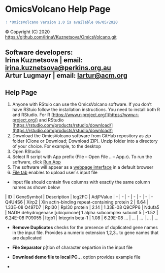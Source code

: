 # OmicsVolcano Help Page


```diff
! *OmicsVolcano Version 1.0 is available 06/05/2020  
```


© Copyright (C) 2020  
https://github.com/IrinaVKuznetsova/OmicsVolcano.git  


  
Software developers:  
Irina Kuznetsova | email: irina.kuznetsova@perkins.org.au  
Artur Lugmayr | email: lartur@acm.org  
------
Help Page  
------

1. Anyone with RStuio can use the OmicsVolcano software. If you don’t have RStuio follow the installation instructions. You need to install both R and RStudio. For R [https://www.r-project.org/](https://www.r-project.org/) and RStudio [https://rstudio.com/products/rstudio/download/](https://rstudio.com/products/rstudio/download/)  
1. Download the OmicsVolcano software from GitHub repository as zip folder (Clone or Download; Download ZIP). Unzip folder into a directory of your choice. For example, to the desktop  
1. Open RStudio   
1. Select R script with App prefix (File – Open File ..  – App.r). To run the software, click [Run App](https://github.com/IrinaVKuznetsova/OmicsVolcano/docs/images/RunApp_image.jpg)  
1. The software will appear as a [webpage interface](https://github.com/IrinaVKuznetsova/OmicsVolcano/docs/images/DashboardInterface_image.jpg) in a default browser   
1. [File tab](https://github.com/IrinaVKuznetsova/OmicsVolcano/docs/images/File_image.jpg) enables to upload user`s input file  
* Input file should contain five columns with exactly the same column names as shown below  

| ID | GeneSymbol | Description | log2FC | AdjPValue
| - | - | - | - | - | - | -
Q4U4S6 | Xirp2 | Xin actin-binding repeat-containing protein 2 | 6.64 | 1.33E-08
Q497D7 | Rpl30 | Rpl30 protein | 2.14 | 1.33E-08
Q9CPP6 | Ndufa5 | NADH dehydrogenase [ubiquinone] 1 alpha subcomplex subunit 5 | -1.52 | 6.24E-08
P09055 | Itgb1 | Integrin beta-1 | 1.08 | 6.29E-08
... | ... | ... | ... | ...  

* **Remove Duplicates** checks for the presence of duplicated gene names in the input file. Provides a numeric extension 1,2,3.. to gene names that are duplicated  
* **File Separator** p[tion of character separtion in the input file  
* **Download demo file to local PC...** option provides example file  

*
